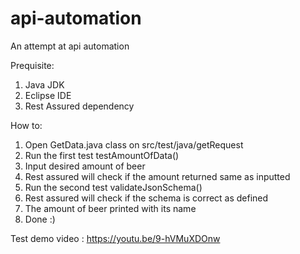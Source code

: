 # api-automation
An attempt at api automation

Prequisite:
1. Java JDK
2. Eclipse IDE
3. Rest Assured dependency

How to:
1. Open GetData.java class on src/test/java/getRequest
2. Run the first test testAmountOfData()
3. Input desired amount of beer
4. Rest assured will check if the amount returned same as inputted
5. Run the second test validateJsonSchema()
6. Rest assured will check if the schema is correct as defined
7. The amount of beer printed with its name
8. Done :)

Test demo video : https://youtu.be/9-hVMuXDOnw
